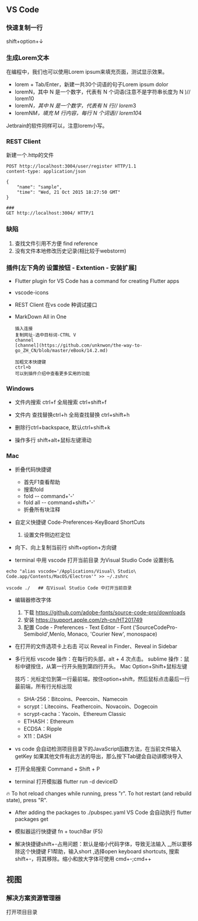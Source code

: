## VS Code
### 快速复制一行
shift+option+↓

### 生成Lorem文本
在编程中，我们也可以使用Lorem ipsum来填充页面，测试显示效果。

- lorem + Tab/Enter，新建一共30个词语的句子Lorem ipsum dolor 
- loremN，其中 N 是一个数字，代表有 N 个词语(注意不是字符串长度为 N )// lorem10
- lorem*N，其中 N 是一个数字，代表有 N 行// lorem*3
- loremN*M，填充 M 行内容，每行 N 个词语// lorem10*4

Jetbrain的软件同样可以，注意lorem小写。

### REST Client
新建一个.http的文件
```
POST http://localhost:3004/user/register HTTP/1.1
content-type: application/json

{
    "name": "sample",
    "time": "Wed, 21 Oct 2015 18:27:50 GMT"
}

###
GET http://localhost:3004/ HTTP/1
```

### 缺陷
1. 查找文件引用不方便 find reference
2. 没有文件本地修改历史记录(相比较于webstorm)

### 插件[左下角的 设置按钮 - Extention - 安装扩展]
- Flutter plugin for VS Code has a command for creating Flutter apps

- vscode-icons

- REST Client 在vs code 种调试接口

- MarkDown All in One
    ```
    插入连接
    复制网址-选中目标词-CTRL V
    channel 
    [channel](https://github.com/unknwon/the-way-to-go_ZH_CN/blob/master/eBook/14.2.md)

    加粗文本快捷键
    ctrl+b
    可以到插件介绍中查看更多实用的功能
    ```

  

### Windows 
- 文件内搜索 ctrl+f  全局搜索 ctrl+shift+f

- 文件内 查找替换ctrl+h  全局查找替换 ctrl+shift+h

- 删除行ctrl+backspace, 默认ctrl+shift+k

- 操作多行 shift+alt+鼠标左键滑动


### Mac
* 折叠代码快捷键
  - 首先F1查看帮助
  - 搜索fold
  - fold -- command+'-'
  - fold all -- command+shift+'-'
  - 折叠所有块注释

* 自定义快捷键  Code-Preferences-KeyBoard ShortCuts
  1. 设置文件侧边栏定位
* 向下、向上复制当前行  shift+option+方向键

* terminal 中用 vscode 打开当前目录
  为Visual Studio Code 设置别名
```
echo "alias vscode='/Applications/Visual\ Studio\ Code.app/Contents/MacOS/Electron'" >> ~/.zshrc

vscode ./   ## 在Visual Studio Code 中打开当前目录
```

* 编辑器修改字体 
    1. 下载 https://github.com/adobe-fonts/source-code-pro/downloads
    2. 安装 https://support.apple.com/zh-cn/HT201749
    3. 配置 Code - Preferences - Text Editor - Font  ('SourceCodePro-Semibold',Menlo, Monaco, 'Courier New', monospace)

* 在打开的文件选项卡上右击 可以 Reveal in Finder、Reveal in Sidebar

* 多行光标 
    vscode 操作：在每行的头部，alt + 4 次点击。
    sublime 操作：鼠标中键按住，从第一行开头拖到第四行开头。
    Mac Option+Shift+鼠标左键

    技巧：光标定位到第一行最前端，按住option+shift，然后鼠标点击最后一行最前端，所有行光标出现
    - SHA-256：Bitcoins、Peercoin、Namecoin
    - scrypt：Litecoins、Feathercoin、Novacoin、Dogecoin
    - scrypt-cacha：Yacoin、Ethereum Classic
    - ETHASH：Ethereum
    - ECDSA：Ripple
    - X11：DASH

* vs code 会自动检测项目目录下的JavaScript函数方法，在当前文件输入getKey 如果其他文件有此方法的导出，那么按下Tab键会自动讲模块导入

* 打开全局搜索 Command + Shift + P

* terminal 打开模拟器 flutter run -d deviceID

🔥  To hot reload changes while running, press "r". To hot restart (and rebuild state), press "R".

* After adding the packages to ./pubspec.yaml VS Code 会自动执行 flutter packages get

* 模拟器运行快捷键 fn + touchBar (F5)
* 解决快捷键shift+-占用问题：默认是缩小代码字体，导致无法输入 _,所以要移除这个快捷键 F1帮助，输入short ,选择open keyboard shortcuts, 搜索shift+-，将其移除。缩小和放大字体可使用 cmd+-;cmd++


## 视图
### 解决方案资源管理器
打开项目目录
